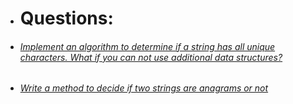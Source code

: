 * # Questions:

* ###### [Implement an algorithm to determine if a string has all unique characters. What if you can not use additional data structures?](https://github.com/pratham87/CtCI/tree/master/src/main/java/arraysAndStrings)      

* ###### [Write a method to decide if two strings are anagrams or not](https://github.com/pratham87/CtCI/tree/master/src/main/java/arraysAndStrings)     

